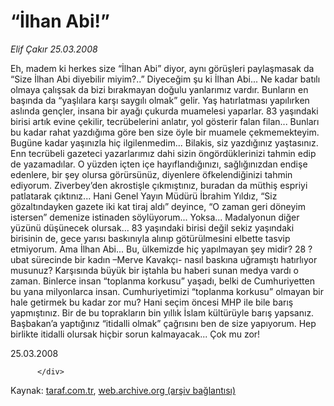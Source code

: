 # “İlhan Abi!”

*Elif Çakır 25.03.2008*

<div class="yazi">Eh, madem ki herkes size “İlhan Abi” diyor, aynı görüşleri paylaşmasak da “Size İlhan Abi diyebilir miyim?..”
Diyeceğim şu ki İlhan Abi...
Ne kadar batılı olmaya çalışsak da bizi bırakmayan doğulu yanlarımız vardır. Bunların en başında da “yaşlılara karşı saygılı olmak” gelir.
Yaş hatırlatması yapılırken aslında gençler, insana bir ayağı çukurda muamelesi yaparlar.
83 yaşındaki birisi artık evine çekilir, tecrübelerini anlatır, yol gösterir falan filan... 
Bunları bu kadar rahat yazdığıma göre ben size öyle bir muamele çekmemekteyim. 
Bugüne kadar yaşınızla hiç ilgilenmedim...
Bilakis, siz yazdığınız yaştasınız.
Enn tecrübeli gazeteci yazarlarımız dahi sizin öngördüklerinizi tahmin edip de yazamadılar. 
O yüzden içten içe hayıflandığınızı, sağlığınızdan endişe edenlere, bir şey olursa görürsünüz, diyenlere öfkelendiğinizi tahmin ediyorum.
Ziverbey’den akrostişle çıkmıştınız, buradan da müthiş espriyi patlatarak çıktınız... Hani Genel Yayın Müdürü İbrahim Yıldız, “Siz gözaltındayken gazete iki kat tiraj aldı” deyince, “O zaman geri döneyim istersen” demenize istinaden söylüyorum...
Yoksa...
Madalyonun diğer yüzünü düşünecek olursak...
83 yaşındaki birisi değil sekiz yaşındaki birisinin de, gece yarısı baskınıyla alınıp götürülmesini elbette tasvip etmiyorum.
Ama İlhan Abi...
Bu, ülkemizde hiç yapılmayan şey midir?
28 ?ubat sürecinde bir kadın –Merve Kavakçı- nasıl baskına uğramıştı hatırlıyor musunuz?
Karşısında büyük bir iştahla bu haberi sunan medya vardı o zaman.
Binlerce insan “toplanma korkusu” yaşadı, belki de Cumhuriyetten bu yana milyonlarca insan.
Cumhuriyetimizi “toplanma korkusu” olmayan bir hale getirmek bu kadar zor mu?
Hani seçim öncesi MHP ile bile barış yapmıştınız.
Bir de bu toprakların bin yıllık İslam kültürüyle barış yapsanız.
Başbakan’a yaptığınız “itidalli olmak” çağrısını ben de size yapıyorum. Hep birlikte itidalli olursak hiçbir sorun kalmayacak...
Çok mu zor!

25.03.2008
                                    
          
          
          
          </div>

Kaynak: [taraf.com.tr](http://www.taraf.com.tr/elif-cakir/makale-ilhan-abi.htm), [web.archive.org (arşiv bağlantısı)](http://web.archive.org/web/20130708102326/http://www.taraf.com.tr/elif-cakir/makale-ilhan-abi.htm)
